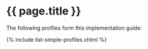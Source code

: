 # {{ page.title }}
The following profiles form this implementation guide:

{% include list-simple-profiles.xhtml %}





